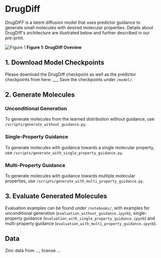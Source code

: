 # DrugDiff

_DrugDIFF_ is a latent diffusion model that uses predictor guidance to generate small molecules with desired molecular properties.
Details about DrugDiff's architecture are illustrated below and further described in our pre-print.

![Figure 1](https://github.com/MarieOestreich/DrugDiff/blob/main/DrugDiff-Overview.jpg)
__Figure 1: DrugDiff Oveview__

## 1. Download Model Checkpoints

Please download the DrugDiff checkpoint as well as the predictor checkpoints from here: ___
Save the checkpoints under ```/model/```. 

## 2. Generate Molecules

### Unconditional Generation
To generate molecules from the learned distribution without guidance, use ```/scripts/generate_without_guidance.py```.

### Single-Property Guidance
To generate molecules with guidance towards a single molecular property, use ```/scripts/generate_with_single_property_guidance.py```.

### Multi-Property Guidance
To generate molecules with guidance towards multiple molecular properties, use ```/scripts/generate_with_multi_property_guidance.py```.

## 3. Evaluate Generated Molecules
Evaluation examples can be found under ```/notebooks/```, with examples for unconditional generation (```evaluation_without_guidance.ipynb```), single-property guidance (```evaluation_with_single_property_guidance.ipynb```) and multi-property guidance (```evaluation_with_multi_property_guidance.ipynb```).

## Data
Zinc data from ..., license ...
